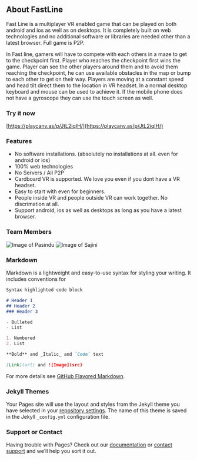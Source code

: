 ## About FastLine

Fast Line is a multiplayer VR enabled game that can be played on both android and ios as well as on desktops. It is completely built on web technologies and no additional software or libraries are needed other than a latest browser. Full game is P2P. 

In Fast line, gamers will have to compete with each others in a maze to get to the checkpoint first. Player who reaches the checkpoint first wins the game. Player can see the other players around them and to avoid them reaching the checkpoint, he can use available obstacles in the map or bump to each other to get on their way. Players are moving at a constant speed and head tilt direct them to the location in VR headset. In a normal desktop keyboard and mouse can be used to achieve it. If the mobile phone does not have a gyroscope they can use the touch screen as well.

### Try it now

[https://playcanv.as/p/JtL2iqIH/](https://playcanv.as/p/JtL2iqIH/)

### Features

- No software installations. (absolutely no installations at all. even for android or ios)
- 100% web technologies
- No Servers / All P2P
- Cardboard VR is supported. We love you even if you dont have a VR headset.
- Easy to start with even for beginners. 
- People inside VR and people outside VR can work together. No discrimation at all. 
- Support android, ios as well as desktops as long as you have a latest browser. 


### Team Members
![Image of Pasindu](https://udnisap.js.org/smart-desktop/images/pasindu-profile.jpg)
![Image of Sajini](https://udnisap.js.org/smart-desktop/images/sajini-profile.jpg)

### Markdown

Markdown is a lightweight and easy-to-use syntax for styling your writing. It includes conventions for

```markdown
Syntax highlighted code block

# Header 1
## Header 2
### Header 3

- Bulleted
- List

1. Numbered
2. List

**Bold** and _Italic_ and `Code` text

[Link](url) and ![Image](src)
```

For more details see [GitHub Flavored Markdown](https://guides.github.com/features/mastering-markdown/).

### Jekyll Themes

Your Pages site will use the layout and styles from the Jekyll theme you have selected in your [repository settings](https://github.com/sajinidesilva/fast-line/settings). The name of this theme is saved in the Jekyll `_config.yml` configuration file.

### Support or Contact

Having trouble with Pages? Check out our [documentation](https://help.github.com/categories/github-pages-basics/) or [contact support](https://github.com/contact) and we’ll help you sort it out.

